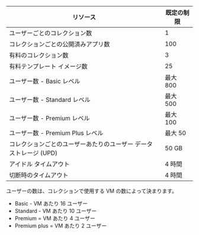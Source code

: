 
| リソース | 既定の制限 |
| --- | --- |
| ユーザーごとのコレクション数 |1 |
| コレクションごとの公開済みアプリ数 |100 |
| 有料のコレクション数 |3 |
| 有料テンプレート イメージ数 |25 |
| ユーザー数 - Basic レベル |最大 800 |
| ユーザー数 - Standard レベル |最大 500 |
| ユーザー数 - Premium レベル |最大 100 |
| ユーザー数 - Premium Plus レベル |最大 50 |
| コレクションごとのユーザーあたりのユーザー データ ストレージ (UPD) |50 GB |
| アイドル タイムアウト |4 時間 |
| 切断時のタイムアウト |4 時間 |

ユーザーの数は、コレクションで使用する VM の数によって決まります。

* Basic - VM あたり 16 ユーザー
* Standard - VM あたり 10 ユーザー
* Premium = VM あたり 4 ユーザー
* Premium plus = VM あたり 2 ユーザー


